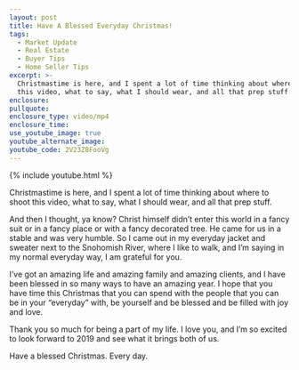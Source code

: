 ```yaml
---
layout: post
title: Have A Blessed Everyday Christmas!
tags:
  - Market Update
  - Real Estate
  - Buyer Tips
  - Home Seller Tips
excerpt: >-
  Christmastime is here, and I spent a lot of time thinking about where to shoot
  this video, what to say, what I should wear, and all that prep stuff.
enclosure:
pullquote:
enclosure_type: video/mp4
enclosure_time:
use_youtube_image: true
youtube_alternate_image:
youtube_code: 2V23Z8FooVg
---
```


{% include youtube.html %}

Christmastime is here, and I spent a lot of time thinking about where to shoot this video, what to say, what I should wear, and all that prep stuff.

And then I thought, ya know? Christ himself didn’t enter this world in a fancy suit or in a fancy place or with a fancy decorated tree. He came for us in a stable and was very humble. So I came out in my everyday jacket and sweater next to the Snohomish River, where I like to walk, and I’m saying in my normal everyday way, I am grateful for you.

I’ve got an amazing life and amazing family and amazing clients, and I have been blessed in so many ways to have an amazing year. I hope that you have time this Christmas that you can spend with the people that you can be in your “everyday” with, be yourself and be blessed and be filled with joy and love.

Thank you so much for being a part of my life. I love you, and I’m so excited to look forward to 2019 and see what it brings both of us.

Have a blessed Christmas. Every day.

&nbsp;